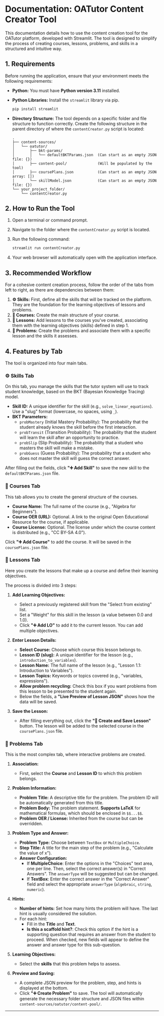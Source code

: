 # Documentation: OATutor Content Creator Tool

This documentation details how to use the content creation tool for the OATutor platform, developed with Streamlit. The tool is designed to simplify the process of creating courses, lessons, problems, and skills in a structured and intuitive way.

## 1. Requirements

Before running the application, ensure that your environment meets the following requirements:

* **Python:** You must have **Python version 3.11** installed.
* **Python Libraries:** Install the `streamlit` library via pip.
    ```bash
    pip install streamlit
    ```
* **Directory Structure:** The tool depends on a specific folder and file structure to function correctly. Create the following structure in the parent directory of where the `contentCreator.py` script is located:

    ```
    .
    ├── content-sources/
    │   └── oatutor/
    │       ├── bkt-params/
    │       │   └── defaultBKTParams.json  (Can start as an empty JSON file: {})
    │       ├── content-pool/              (Will be populated by the tool)
    │       ├── coursePlans.json           (Can start as an empty JSON array: [])
    │       └── skillModel.json            (Can start as an empty JSON file: {})
    └── your_project_folder/
        └── contentCreator.py
    ```

## 2. How to Run the Tool

1.  Open a terminal or command prompt.
2.  Navigate to the folder where the `contentCreator.py` script is located.
3.  Run the following command:

    ```bash
    streamlit run contentCreator.py
    ```
4.  Your web browser will automatically open with the application interface.

## 3. Recommended Workflow

For a cohesive content creation process, follow the order of the tabs from left to right, as there are dependencies between them:

1.  **⚙️ Skills:** First, define all the skills that will be tracked on the platform. They are the foundation for the learning objectives of lessons and problems.
2.  **📘 Courses:** Create the main structure of your course.
3.  **📖 Lessons:** Add lessons to the courses you've created, associating them with the learning objectives (skills) defined in step 1.
4.  **📝 Problems:** Create the problems and associate them with a specific lesson and the skills it assesses.

## 4. Features by Tab

The tool is organized into four main tabs.

### ⚙️ Skills Tab

On this tab, you manage the skills that the tutor system will use to track student knowledge, based on the BKT (Bayesian Knowledge Tracing) model.

* **Skill ID:** A unique identifier for the skill (e.g., `solve_linear_equations`). Use a "slug" format (lowercase, no spaces, using `_`).
* **BKT Parameters:**
    * `probMastery` (Initial Mastery Probability): The probability that the student already knows the skill before the first interaction.
    * `probTransit` (Transition Probability): The probability that the student will learn the skill after an opportunity to practice.
    * `probSlip` (Slip Probability): The probability that a student who masters the skill will make a mistake.
    * `probGuess` (Guess Probability): The probability that a student who does not master the skill will guess the correct answer.

After filling out the fields, click **"➕ Add Skill"** to save the new skill to the `defaultBKTParams.json` file.

### 📘 Courses Tab

This tab allows you to create the general structure of the courses.

* **Course Name:** The full name of the course (e.g., "Algebra for Beginners").
* **Course OER (URL):** Optional. A link to the original Open Educational Resource for the course, if applicable.
* **Course License:** Optional. The license under which the course content is distributed (e.g., "CC BY-SA 4.0").

Click **"➕ Add Course"** to add the course. It will be saved in the `coursePlans.json` file.

### 📖 Lessons Tab

Here you create the lessons that make up a course and define their learning objectives.

The process is divided into 3 steps:

1.  **Add Learning Objectives:**
    * Select a previously registered skill from the "Select from existing" list.
    * Set a "Weight" for this skill in the lesson (a value between 0.0 and 1.0).
    * Click **"➕ Add LO"** to add it to the current lesson. You can add multiple objectives.

2.  **Enter Lesson Details:**
    * **Select Course:** Choose which course this lesson belongs to.
    * **Lesson ID (slug):** A unique identifier for the lesson (e.g., `introduction_to_variables`).
    * **Lesson Name:** The full name of the lesson (e.g., "Lesson 1.1: Introduction to Variables").
    * **Lesson Topics:** Keywords or topics covered (e.g., "variables, expressions").
    * **Allow problem recycling:** Check this box if you want problems from this lesson to be presented to the student again.
    * Below the fields, a **"Live Preview of Lesson JSON"** shows how the data will be saved.

3.  **Save the Lesson:**
    * After filling everything out, click the **"💾 Create and Save Lesson"** button. The lesson will be added to the selected course in the `coursePlans.json` file.

### 📝 Problems Tab

This is the most complex tab, where interactive problems are created.

1.  **Association:**
    * First, select the **Course** and **Lesson ID** to which this problem belongs.

2.  **Problem Information:**
    * **Problem Title:** A descriptive title for the problem. The problem ID will be automatically generated from this title.
    * **Problem Body:** The problem statement. **Supports LaTeX** for mathematical formulas, which should be enclosed in `$$...$$`.
    * **Problem OER / License:** Inherited from the course but can be overridden.

3.  **Problem Type and Answer:**
    * **Problem Type:** Choose between `TextBox` or `MultipleChoice`.
    * **Step Title:** A title for the main step of the problem (e.g., "Calculate the value of x").
    * **Answer Configuration:**
        * If **MultipleChoice**: Enter the options in the "Choices" text area, one per line. Then, select the correct answer(s) in "Correct Answers". The `answerType` will be suggested but can be changed.
        * If **TextBox**: Enter the correct answer in the "Correct Answer" field and select the appropriate `answerType` (`algebraic`, `string`, `numeric`).

4.  **Hints:**
    * **Number of hints:** Set how many hints the problem will have. The last hint is usually considered the solution.
    * For each hint:
        * Fill in the **Title** and **Text**.
        * **Is this a scaffold hint?**: Check this option if the hint is a supporting question that requires an answer from the student to proceed. When checked, new fields will appear to define the answer and answer type for this sub-question.

5.  **Learning Objectives:**
    * Select the **skills** that this problem helps to assess.

6.  **Preview and Saving:**
    * A complete JSON preview for the problem, step, and hints is displayed at the bottom.
    * Click **"➕ Create Problem"** to save. The tool will automatically generate the necessary folder structure and JSON files within `content-sources/oatutor/content-pool/`.

---